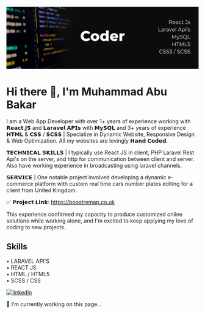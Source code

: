 ![Web App Developer](https://github.com/abubakar-sarwar/abubakar-sarwar/blob/main/abubakar-sarwar.jpg)

# Hi there 👋, I'm Muhammad Abu Bakar
I am a Web App Developer with over 1+ years of experience working with 𝗥𝗲𝗮𝗰𝘁.𝗝𝗦 and 𝗟𝗮𝗿𝗮𝘃𝗲𝗹 𝗔𝗣𝗜𝘀 with 𝗠𝘆𝗦𝗤𝗟 and 3+ years of experience 𝗛𝗧𝗠𝗟 & 𝗖𝗦𝗦 / 𝗦𝗖𝗦𝗦 | Specialize in Dynamic Website, Responsive Design & Web Optimization. All my websites are lovingly 𝗛𝗮𝗻𝗱 𝗖𝗼𝗱𝗲𝗱.

𝗧𝗘𝗖𝗛𝗡𝗜𝗖𝗔𝗟 𝗦𝗞𝗜𝗟𝗟𝗦 | I typically use React JS in client, PHP Laravel Rest Api's on the server, and http for communication between client and server. Also have working experience in broadcasting using laravel channels.

𝗦𝗘𝗥𝗩𝗜𝗖𝗘 | One notable project involved developing a dynamic e-commerce platform with custom real time cars number plates editing for a client from United Kingdom.

✅ 𝗣𝗿𝗼𝗷𝗲𝗰𝘁 𝗟𝗶𝗻𝗸: https://boostremap.co.uk

This experience confirmed my capacity to produce customized online solutions while working alone, and I'm excited to keep applying my love of coding to new projects.

## Skills
• LARAVEL API'S<br>
• REACT JS<br>
• HTML / HTML5<br>
• SCSS / CSS<br>

[<img src='https://cdn.jsdelivr.net/npm/simple-icons@3.0.1/icons/linkedin.svg' alt='linkedin' height='40'>](https://www.linkedin.com/in/muhammad-abubakar-b238a5298/)  

🔭 I’m currently working on this page...
<!--
**abubakar-sarwar/abubakar-sarwar** is a ✨ _special_ ✨ repository because its `README.md` (this file) appears on your GitHub profile.

Here are some ideas to get you started:

- 🔭 I’m currently working on ...
- 🌱 I’m currently learning ...
- 👯 I’m looking to collaborate on ...
- 🤔 I’m looking for help with ...
- 💬 Ask me about ...
- 📫 How to reach me: ...
- 😄 Pronouns: ...
- ⚡ Fun fact: ...
-->
